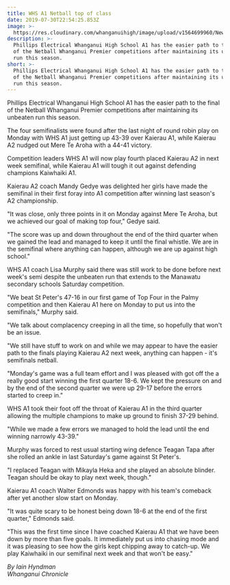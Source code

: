 ```yaml
---
title: WHS A1 Netball top of class
date: 2019-07-30T22:54:25.853Z
image: >-
  https://res.cloudinary.com/whanganuihigh/image/upload/v1564699960/News/A1-netball-crop.on-Monday-night.jpg
description: >-
  Phillips Electrical Whanganui High School A1 has the easier path to the final
  of the Netball Whanganui Premier competitions after maintaining its unbeaten
  run this season.
short: >-
  Phillips Electrical Whanganui High School A1 has the easier path to the final
  of the Netball Whanganui Premier competitions after maintaining its unbeaten
  run this season.
---
```

Phillips Electrical Whanganui High School A1 has the easier path to the final of the Netball Whanganui Premier competitions after maintaining its unbeaten run this season.

The four semifinalists were found after the last night of round robin play on Monday with WHS A1 just getting up 43-39 over Kaierau A1, while Kaierau A2 nudged out Mere Te Aroha with a 44-41 victory.

Competition leaders WHS A1 will now play fourth placed Kaierau A2 in next week semifinal, while Kaierau A1 will tough it out against defending champions Kaiwhaiki A1.

Kaierau A2 coach Mandy Gedye was delighted her girls have made the semifinal in their first foray into A1 competition after winning last season's A2 championship.

"It was close, only three points in it on Monday against Mere Te Aroha, but we achieved our goal of making top four," Gedye said.

"The score was up and down throughout the end of the third quarter when we gained the lead and managed to keep it until the final whistle. We are in the semifinal where anything can happen, although we are up against high school."

WHS A1 coach Lisa Murphy said there was still work to be done before next week's semi despite the unbeaten run that extends to the Manawatu secondary schools Saturday competition.

"We beat St Peter's 47-16 in our first game of Top Four in the Palmy competition and then Kaierau A1 here on Monday to put us into the semifinals," Murphy said.

"We talk about complacency creeping in all the time, so hopefully that won't be an issue.

"We still have stuff to work on and while we may appear to have the easier path to the finals playing Kaierau A2 next week, anything can happen - it's semifinals netball.

"Monday's game was a full team effort and I was pleased with got off the a really good start winning the first quarter 18-6. We kept the pressure on and by the end of the second quarter we were up 29-17 before the errors started to creep in."

WHS A1 took their foot off the throat of Kaierau A1 in the third quarter allowing the multiple champions to make up ground to finish 37-29 behind.

"While we made a few errors we managed to hold the lead until the end winning narrowly 43-39."

Murphy was forced to rest usual starting wing defence Teagan Tapa after she rolled an ankle in last Saturday's game against St Peter's.

"I replaced Teagan with Mikayla Heka and she played an absolute blinder. Teagan should be okay to play next week, though."

Kaierau A1 coach Walter Edmonds was happy with his team's comeback after yet another slow start on Monday.

"It was quite scary to be honest being down 18-6 at the end of the first quarter," Edmonds said.

"This was the first time since I have coached Kaierau A1 that we have been down by more than five goals. It immediately put us into chasing mode and it was pleasing to see how the girls kept chipping away to catch-up. We play Kaiwhaiki in our semifinal next week and that won't be easy."

_By Iain Hyndman_  
_Whanganui Chronicle_
